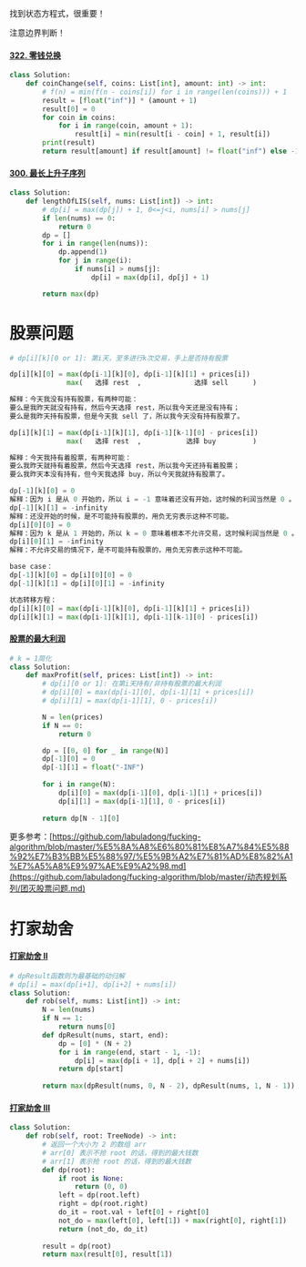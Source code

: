 找到状态方程式，很重要！

注意边界判断！

#### [322. 零钱兑换](https://leetcode-cn.com/problems/coin-change/)

```python
class Solution:
    def coinChange(self, coins: List[int], amount: int) -> int:
        # f(n) = min(f(n - coins[i]) for i in range(len(coins))) + 1
        result = [float("inf")] * (amount + 1)
        result[0] = 0
        for coin in coins:
            for i in range(coin, amount + 1):
                result[i] = min(result[i - coin] + 1, result[i])
        print(result)
        return result[amount] if result[amount] != float("inf") else -1
```

#### [300. 最长上升子序列](https://leetcode-cn.com/problems/longest-increasing-subsequence/)

```python
class Solution:
    def lengthOfLIS(self, nums: List[int]) -> int:
        # dp[i] = max(dp[j]) + 1, 0<=j<i, nums[i] > nums[j]
        if len(nums) == 0:
            return 0
        dp = []
        for i in range(len(nums)):
            dp.append(1)
            for j in range(i):
                if nums[i] > nums[j]:
                    dp[i] = max(dp[i], dp[j] + 1)

        return max(dp)
```

# 股票问题

```python
# dp[i][k][0 or 1]: 第i天，至多进行k次交易，手上是否持有股票

dp[i][k][0] = max(dp[i-1][k][0], dp[i-1][k][1] + prices[i])
              max(   选择 rest  ,             选择 sell      )

解释：今天我没有持有股票，有两种可能：
要么是我昨天就没有持有，然后今天选择 rest，所以我今天还是没有持有；
要么是我昨天持有股票，但是今天我 sell 了，所以我今天没有持有股票了。

dp[i][k][1] = max(dp[i-1][k][1], dp[i-1][k-1][0] - prices[i])
              max(   选择 rest  ,           选择 buy         )

解释：今天我持有着股票，有两种可能：
要么我昨天就持有着股票，然后今天选择 rest，所以我今天还持有着股票；
要么我昨天本没有持有，但今天我选择 buy，所以今天我就持有股票了。

dp[-1][k][0] = 0
解释：因为 i 是从 0 开始的，所以 i = -1 意味着还没有开始，这时候的利润当然是 0 。
dp[-1][k][1] = -infinity
解释：还没开始的时候，是不可能持有股票的，用负无穷表示这种不可能。
dp[i][0][0] = 0
解释：因为 k 是从 1 开始的，所以 k = 0 意味着根本不允许交易，这时候利润当然是 0 。
dp[i][0][1] = -infinity
解释：不允许交易的情况下，是不可能持有股票的，用负无穷表示这种不可能。

base case：
dp[-1][k][0] = dp[i][0][0] = 0
dp[-1][k][1] = dp[i][0][1] = -infinity

状态转移方程：
dp[i][k][0] = max(dp[i-1][k][0], dp[i-1][k][1] + prices[i])
dp[i][k][1] = max(dp[i-1][k][1], dp[i-1][k-1][0] - prices[i])
```

#### [股票的最大利润](https://leetcode-cn.com/problems/gu-piao-de-zui-da-li-run-lcof/)

```python
# k = 1简化
class Solution:
    def maxProfit(self, prices: List[int]) -> int:
        # dp[i][0 or 1]: 在第i天持有/非持有股票的最大利润
        # dp[i][0] = max(dp[i-1][0], dp[i-1][1] + prices[i])
        # dp[i][1] = max(dp[i-1][1], 0 - prices[i])

        N = len(prices)
        if N == 0:
            return 0

        dp = [[0, 0] for _ in range(N)]
        dp[-1][0] = 0
        dp[-1][1] = float("-INF")
        
        for i in range(N):
            dp[i][0] = max(dp[i-1][0], dp[i-1][1] + prices[i])
            dp[i][1] = max(dp[i-1][1], 0 - prices[i])
        
        return dp[N - 1][0]
```

更多参考：[https://github.com/labuladong/fucking-algorithm/blob/master/%E5%8A%A8%E6%80%81%E8%A7%84%E5%88%92%E7%B3%BB%E5%88%97/%E5%9B%A2%E7%81%AD%E8%82%A1%E7%A5%A8%E9%97%AE%E9%A2%98.md](https://github.com/labuladong/fucking-algorithm/blob/master/动态规划系列/团灭股票问题.md)

# 打家劫舍

#### [打家劫舍 II](https://leetcode-cn.com/problems/house-robber-ii/)

```python
# dpResult函数则为最基础的动归解
# dp[i] = max(dp[i+1], dp[i+2] + nums[i])
class Solution:
    def rob(self, nums: List[int]) -> int:
        N = len(nums)
        if N == 1:
            return nums[0]
        def dpResult(nums, start, end):
            dp = [0] * (N + 2)
            for i in range(end, start - 1, -1):
                dp[i] = max(dp[i + 1], dp[i + 2] + nums[i])
            return dp[start]
        
        return max(dpResult(nums, 0, N - 2), dpResult(nums, 1, N - 1))
```

#### [打家劫舍 III](https://leetcode-cn.com/problems/house-robber-iii/)

```python
class Solution:
    def rob(self, root: TreeNode) -> int:
        # 返回一个大小为 2 的数组 arr
        # arr[0] 表示不抢 root 的话，得到的最大钱数
        # arr[1] 表示抢 root 的话，得到的最大钱数
        def dp(root):
            if root is None:
                return (0, 0)
            left = dp(root.left)
            right = dp(root.right)
            do_it = root.val + left[0] + right[0]
            not_do = max(left[0], left[1]) + max(right[0], right[1])
            return (not_do, do_it)
        
        result = dp(root)
        return max(result[0], result[1])
```

